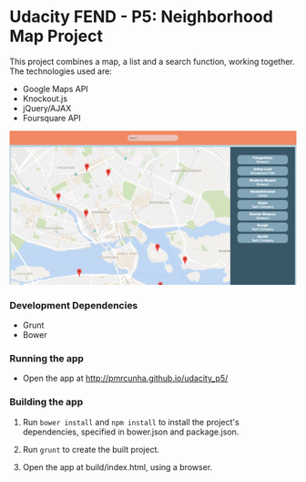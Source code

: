 # Udacity FEND - P5: Neighborhood Map Project

This project combines a map, a list and a search function, working together.
The technologies used are:
*   Google Maps API
*   Knockout.js
*   jQuery/AJAX
*   Foursquare API

![screenshot](./screenshot.png "screenshot")

### Development Dependencies

*   Grunt
*   Bower

### Running the app

*   Open the app at <http://pmrcunha.github.io/udacity_p5/>

### Building the app

1.  Run ```bower install``` and ```npm install``` to install the project's dependencies, specified in bower.json and package.json.

2.  Run ```grunt``` to create the built project.

3.  Open the app at build/index.html, using a browser.
